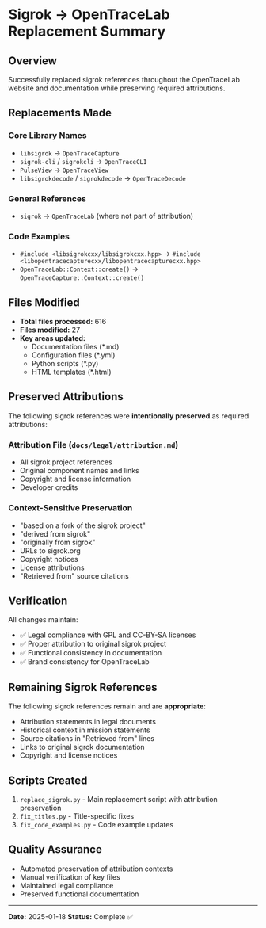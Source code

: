 # Sigrok → OpenTraceLab Replacement Summary

## Overview
Successfully replaced sigrok references throughout the OpenTraceLab website and documentation while preserving required attributions.

## Replacements Made

### Core Library Names
- `libsigrok` → `OpenTraceCapture`
- `sigrok-cli` / `sigrokcli` → `OpenTraceCLI`
- `PulseView` → `OpenTraceView`
- `libsigrokdecode` / `sigrokdecode` → `OpenTraceDecode`

### General References
- `sigrok` → `OpenTraceLab` (where not part of attribution)

### Code Examples
- `#include <libsigrokcxx/libsigrokcxx.hpp>` → `#include <libopentracecapturecxx/libopentracecapturecxx.hpp>`
- `OpenTraceLab::Context::create()` → `OpenTraceCapture::Context::create()`

## Files Modified
- **Total files processed:** 616
- **Files modified:** 27
- **Key areas updated:**
  - Documentation files (*.md)
  - Configuration files (*.yml)
  - Python scripts (*.py)
  - HTML templates (*.html)

## Preserved Attributions
The following sigrok references were **intentionally preserved** as required attributions:

### Attribution File (`docs/legal/attribution.md`)
- All sigrok project references
- Original component names and links
- Copyright and license information
- Developer credits

### Context-Sensitive Preservation
- "based on a fork of the sigrok project"
- "derived from sigrok"
- "originally from sigrok"
- URLs to sigrok.org
- Copyright notices
- License attributions
- "Retrieved from" source citations

## Verification
All changes maintain:
- ✅ Legal compliance with GPL and CC-BY-SA licenses
- ✅ Proper attribution to original sigrok project
- ✅ Functional consistency in documentation
- ✅ Brand consistency for OpenTraceLab

## Remaining Sigrok References
The following sigrok references remain and are **appropriate**:
- Attribution statements in legal documents
- Historical context in mission statements
- Source citations in "Retrieved from" lines
- Links to original sigrok documentation
- Copyright and license notices

## Scripts Created
1. `replace_sigrok.py` - Main replacement script with attribution preservation
2. `fix_titles.py` - Title-specific fixes
3. `fix_code_examples.py` - Code example updates

## Quality Assurance
- Automated preservation of attribution contexts
- Manual verification of key files
- Maintained legal compliance
- Preserved functional documentation

---
**Date:** 2025-01-18
**Status:** Complete ✅
